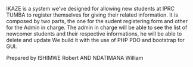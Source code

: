 IKAZE is a system we've designed for allowing new students at IPRC TUMBA to register
themselves for giving their related information. It is composed by two parts, the one
for the sudent registering form and other for the Admin in charge. The admin in charge 
will be able to see the list of newcomer students and their respective informations, 
he will be able to delete and update We build it with the use of PHP PDO and bootstrap for GUI.


Prepared by ISHIMWE Robert AND NDATIMANA William
